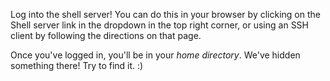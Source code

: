 Log into the shell server! You can do this in your browser by clicking on the Shell server link in the dropdown in the top right corner, or using an SSH client by following the directions on that page.

Once you've logged in, you'll be in your _home directory_. We've hidden something there! Try to find it. :)